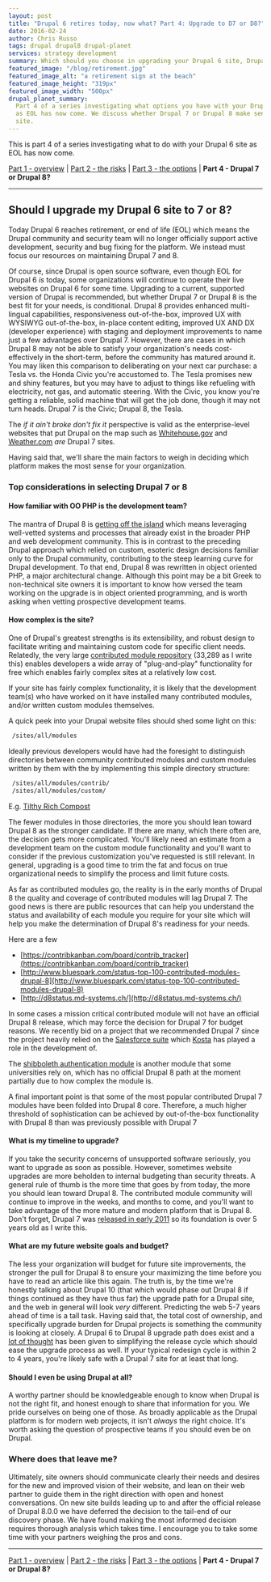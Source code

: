 ```yaml
---
layout: post
title: "Drupal 6 retires today, now what? Part 4: Upgrade to D7 or D8?"
date: 2016-02-24
author: Chris Russo
tags: drupal drupal8 drupal-planet
services: strategy development
summary: Which should you choose in upgrading your Drupal 6 site, Drupal 7 or 8?
featured_image: "/blog/retirement.jpg"
featured_image_alt: "a retirement sign at the beach"
featured_image_height: "319px"
featured_image_width: "500px"
drupal_planet_summary:
  Part 4 of a series investigating what options you have with your Drupal 6 site
  as EOL has now come. We discuss whether Drupal 7 or Drupal 8 make sense for your
  site.
---
```


This is part 4 of a series investigating what to do with your Drupal 6 site as EOL has now come.

[Part 1 - overview](/2015/11/24/drupal-6-upgrade.html) \|
[Part 2 - the risks](/2015/12/10/drupal-6-part-2.html) \|
[Part 3 - the options](/2016/01/25/drupal-6-part-3.html)
\| **Part 4 - Drupal 7 or Drupal 8?**

*****

## Should I upgrade my Drupal 6 site to 7 or 8?

Today Drupal 6 reaches retirement, or end of life (EOL) which means the Drupal
community and security team will no longer officially support active development,
security and bug fixing for the platform. We instead must focus our resources on
maintaining Drupal 7 and 8.

Of course, since Drupal is open source software, even though EOL for Drupal 6
_is_ today, some organizations will continue to operate their live websites on
Drupal 6 for some time. Upgrading to a current, supported version of Drupal is
recommended, but whether Drupal 7 or Drupal 8 is the best fit for your needs,
is conditional. Drupal 8 provides enhanced multi-lingual capabilities,
responsiveness out-of-the-box, improved UX with WYSIWYG out-of-the-box, in-place
content editing, improved UX AND DX (developer experience) with staging and
deployment improvements to name just a few advantages over Drupal 7. However,
there are cases in which Drupal 8 may not be able to satisfy your organization's
needs cost-effectively in the short-term, before the community has matured around
it. You may liken this comparison to deliberating on your next car purchase: a
Tesla vs. the Honda Civic you're accustomed to. The Tesla promises
new and shiny features, but you may have to adjust to things like refueling
with electricity, not gas, and automatic steering. With the Civic, you know
you're getting a reliable, solid machine that will get the job done, though
it may not turn heads. Drupal 7 is the Civic; Drupal 8, the Tesla.

The _if it ain't broke don't fix it_ perspective is valid as the enterprise-level
websites that put Drupal on the map such as
[Whitehouse.gov](http://buytaert.net/whitehouse-gov-using-drupal) and
[Weather.com](http://buytaert.net/weather-com-using-drupal) _are_ Drupal 7 sites.

Having said that, we'll share the main factors to weigh in deciding which
platform makes the most sense for your organization.

### Top considerations in selecting Drupal 7 or 8

#### How familiar with OO PHP is the development team?

The mantra of Drupal 8 is [getting off the island](https://groups.drupal.org/node/140144)
which means leveraging well-vetted systems and processes that already exist in
the broader PHP and web development community. This is in contrast to the preceding
Drupal approach which relied on custom, esoteric design decisions familiar only
to the Drupal community, contributing to the steep learning curve for Drupal development.
To that end, Drupal 8 was rewritten in object oriented PHP, a major architectural
change.  Although this point may be a bit Greek to non-technical site owners it
is important to know how versed the team working on the upgrade is in object
oriented programming, and is worth asking when vetting prospective development teams.

#### How complex is the site?

One of Drupal's greatest strengths is its extensibility, and robust design
to facilitate writing and maintaining custom code for specific client needs.
Relatedly, the very large [contributed module
repository](https://www.drupal.org/project/project_module) (33,289 as I write
this) enables developers a wide array of "plug-and-play" functionality for free
which enables fairly complex sites at a relatively low cost.

If your site has fairly complex functionality, it is likely that the development
team(s) who have worked on it have installed many contributed modules, and/or
written custom modules themselves.

A quick peek into your Drupal website files should shed some light on this:

```bash
 /sites/all/modules
```

Ideally previous developers would have had the foresight to distinguish
directories between community contributed modules and custom modules written by
them with the by implementing this simple directory structure:

```bash
 /sites/all/modules/contrib/
 /sites/all/modules/custom/
```

E.g. [Tilthy Rich Compost](https://github.com/chrisarusso/Tilthy-Rich-Compost-Website/tree/master/drupalroot/sites/all/modules)

The fewer modules in those directories, the more you should lean toward Drupal 8
as the stronger candidate. If there are many, which there often are, the decision
gets more complicated. You'll likely need an estimate from a development team on
the custom module functionality and you'll want to consider if the previous
customization you've requested is still relevant. In general, upgrading is a good
time to trim the fat and focus on true organizational needs to simplify the process
and limit future costs.

As far as contributed modules go, the reality is in the early months of Drupal 8
the quality and coverage of contributed modules will lag Drupal 7. The good news
is there are public resources that can help you understand the status and
availability of each module you require for your site which will help you
make the determination of Drupal 8's readiness for your needs.

Here are a few

 + [https://contribkanban.com/board/contrib_tracker](https://contribkanban.com/board/contrib_tracker)
 + [http://www.bluespark.com/status-top-100-contributed-modules-drupal-8](http://www.bluespark.com/status-top-100-contributed-modules-drupal-8)
 + [http://d8status.md-systems.ch/](http://d8status.md-systems.ch/)

In some cases a mission critical contributed module will not have an official
Drupal 8 release, which may force the decision for Drupal 7 for budget reasons.
We recently bid on a project that we recommended Drupal 7 since the project
heavily relied on the [Salesforce suite](https://www.drupal.org/node/141315/committers?sort=desc&order=Commits)
which [Kosta](/team/kosta-harlan/) has played a role in the development of.

The [shibboleth authentication module](https://www.drupal.org/project/shib_auth)
is another module that some universities rely on, which has no official Drupal 8
path at the moment partially due to how complex the module is.

A final important point is that some of the most popular contributed Drupal 7
modules have been folded into Drupal 8 core. Therefore, a much higher threshold
of sophistication can be achieved by out-of-the-box functionality with Drupal 8
than was previously possible with Drupal 7

#### What is my timeline to upgrade?

If you take the security concerns of unsupported software seriously, you want
to upgrade as soon as possible. However, sometimes website upgrades are more
beholden to internal budgeting than security threats. A general rule of thumb is
the more time that goes by from today, the more you should lean toward Drupal 8.
The contributed module community will continue to improve in the weeks, and
months to come, and you'll want to take advantage of the more mature and modern
platform that is Drupal 8. Don't forget, Drupal 7 was
[released in early 2011](https://www.drupal.org/node/1015392) so its foundation
is over 5 years old as I write this.

#### What are my future website goals and budget?

The less your organization will budget for future site improvements, the stronger
the pull for Drupal 8 to ensure your maximizing the time before you
have to read an article like this again. The truth is, by the time we're honestly
talking about Drupal 10 (that which would phase out Drupal 8 if things continued
as they have thus far) the upgrade path for a Drupal site, and the web in general
will look _very_ different. Predicting the web 5-7 years ahead of time is a tall
task. Having said that, the total cost of ownership, and specifically upgrade
burden for Drupal projects is something the community is looking at closely. A
Drupal 6 to Drupal 8 upgrade path does exist and a [lot of thought](https://www.drupal.org/core/release-cycle-overview)
has been given to simplifying the release cycle which should ease the upgrade
process as well. If your typical redesign cycle is within 2 to 4 years, you're
likely safe with a Drupal 7 site for at least that long.

#### Should I even be using Drupal at all?

A worthy partner should be knowledgeable enough to know when Drupal is not
the right fit, and honest enough to share that information for you. We pride
ourselves on being one of those. As broadly applicable as the Drupal platform
is for modern web projects, it isn't _always_ the right choice. It's worth asking
the question of prospective teams if you should even be on Drupal.

### Where does that leave me?

Ultimately, site owners should communicate clearly their needs and desires for
the new and improved vision of their website, and lean on their web partner
to guide them in the right direction with open and honest conversations. On new site builds leading up to and after
the official release of Drupal 8.0.0
we have deferred the decision to the tail-end of our discovery phase. We have found
making the most informed decision requires thorough analysis which takes time. I
encourage you to take some time with your partners weighing the pros and cons.

*****

[Part 1 - overview](/2015/11/24/drupal-6-upgrade.html) \|
[Part 2 - the risks](/2015/12/10/drupal-6-part-2.html) \|
[Part 3 - the options](/2016/01/25/drupal-6-part-3.html)
\| **Part 4 - Drupal 7 or Drupal 8?**
